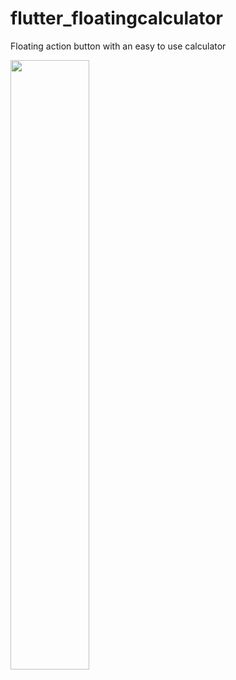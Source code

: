 # flutter_floatingcalculator
Floating action button with an easy to use calculator



<img src="https://res.cloudinary.com/djaf79gck/image/upload/v1681950288/h4etgznhz8u6vuzl8dxj.png" width="50%" height="50%">
